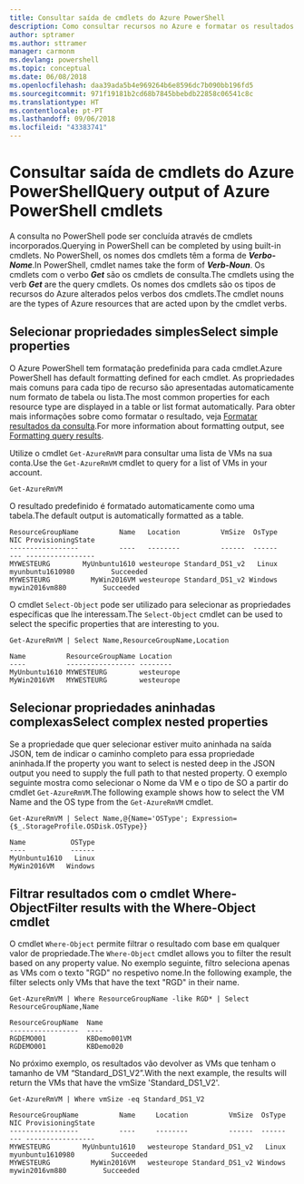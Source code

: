 ```yaml
---
title: Consultar saída de cmdlets do Azure PowerShell
description: Como consultar recursos no Azure e formatar os resultados.
author: sptramer
ms.author: sttramer
manager: carmonm
ms.devlang: powershell
ms.topic: conceptual
ms.date: 06/08/2018
ms.openlocfilehash: daa39ada5b4e969264b6e8596dc7b090bb196fd5
ms.sourcegitcommit: 971f19181b2cd68b7845bbebdb22858c06541c8c
ms.translationtype: HT
ms.contentlocale: pt-PT
ms.lasthandoff: 09/06/2018
ms.locfileid: "43383741"
---
```

# <a name="query-output-of-azure-powershell-cmdlets"></a><span data-ttu-id="ea422-103">Consultar saída de cmdlets do Azure PowerShell</span><span class="sxs-lookup"><span data-stu-id="ea422-103">Query output of Azure PowerShell cmdlets</span></span>

<span data-ttu-id="ea422-104">A consulta no PowerShell pode ser concluída através de cmdlets incorporados.</span><span class="sxs-lookup"><span data-stu-id="ea422-104">Querying in PowerShell can be completed by using built-in cmdlets.</span></span> <span data-ttu-id="ea422-105">No PowerShell, os nomes dos cmdlets têm a forma de  **_Verbo-Nome_**.</span><span class="sxs-lookup"><span data-stu-id="ea422-105">In PowerShell, cmdlet names take the form of **_Verb-Noun_**.</span></span> <span data-ttu-id="ea422-106">Os cmdlets com o verbo **_Get_** são os cmdlets de consulta.</span><span class="sxs-lookup"><span data-stu-id="ea422-106">The cmdlets using the verb **_Get_** are the query cmdlets.</span></span> <span data-ttu-id="ea422-107">Os nomes dos cmdlets são os tipos de recursos do Azure alterados pelos verbos dos cmdlets.</span><span class="sxs-lookup"><span data-stu-id="ea422-107">The cmdlet nouns are the types of Azure resources that are acted upon by the cmdlet verbs.</span></span>

## <a name="select-simple-properties"></a><span data-ttu-id="ea422-108">Selecionar propriedades simples</span><span class="sxs-lookup"><span data-stu-id="ea422-108">Select simple properties</span></span>

<span data-ttu-id="ea422-109">O Azure PowerShell tem formatação predefinida para cada cmdlet.</span><span class="sxs-lookup"><span data-stu-id="ea422-109">Azure PowerShell has default formatting defined for each cmdlet.</span></span> <span data-ttu-id="ea422-110">As propriedades mais comuns para cada tipo de recurso são apresentadas automaticamente num formato de tabela ou lista.</span><span class="sxs-lookup"><span data-stu-id="ea422-110">The most common properties for each resource type are displayed in a table or list format automatically.</span></span> <span data-ttu-id="ea422-111">Para obter mais informações sobre como formatar o resultado, veja [Formatar resultados da consulta](formatting-output.md).</span><span class="sxs-lookup"><span data-stu-id="ea422-111">For more information about formatting output, see [Formatting query results](formatting-output.md).</span></span>

<span data-ttu-id="ea422-112">Utilize o cmdlet `Get-AzureRmVM` para consultar uma lista de VMs na sua conta.</span><span class="sxs-lookup"><span data-stu-id="ea422-112">Use the `Get-AzureRmVM` cmdlet to query for a list of VMs in your account.</span></span>

```azurepowershell-interactive
Get-AzureRmVM
```

<span data-ttu-id="ea422-113">O resultado predefinido é formatado automaticamente como uma tabela.</span><span class="sxs-lookup"><span data-stu-id="ea422-113">The default output is automatically formatted as a table.</span></span>

```output
ResourceGroupName          Name   Location          VmSize  OsType              NIC ProvisioningState
-----------------          ----   --------          ------  ------              --- -----------------
MYWESTEURG        MyUnbuntu1610 westeurope Standard_DS1_v2   Linux myunbuntu1610980         Succeeded
MYWESTEURG          MyWin2016VM westeurope Standard_DS1_v2 Windows   mywin2016vm880         Succeeded
```

<span data-ttu-id="ea422-114">O cmdlet `Select-Object` pode ser utilizado para selecionar as propriedades específicas que lhe interessam.</span><span class="sxs-lookup"><span data-stu-id="ea422-114">The `Select-Object` cmdlet can be used to select the specific properties that are interesting to you.</span></span>

```azurepowershell-interactive
Get-AzureRmVM | Select Name,ResourceGroupName,Location
```

```output
Name          ResourceGroupName Location
----          ----------------- --------
MyUnbuntu1610 MYWESTEURG        westeurope
MyWin2016VM   MYWESTEURG        westeurope
```

## <a name="select-complex-nested-properties"></a><span data-ttu-id="ea422-115">Selecionar propriedades aninhadas complexas</span><span class="sxs-lookup"><span data-stu-id="ea422-115">Select complex nested properties</span></span>

<span data-ttu-id="ea422-116">Se a propriedade que quer selecionar estiver muito aninhada na saída JSON, tem de indicar o caminho completo para essa propriedade aninhada.</span><span class="sxs-lookup"><span data-stu-id="ea422-116">If the property you want to select is nested deep in the JSON output you need to supply the full path to that nested property.</span></span> <span data-ttu-id="ea422-117">O exemplo seguinte mostra como selecionar o Nome da VM e o tipo de SO a partir do cmdlet `Get-AzureRmVM`.</span><span class="sxs-lookup"><span data-stu-id="ea422-117">The following example shows how to select the VM Name and the OS type from the `Get-AzureRmVM` cmdlet.</span></span>

```azurepowershell-interactive
Get-AzureRmVM | Select Name,@{Name='OSType'; Expression={$_.StorageProfile.OSDisk.OSType}}
```

```output
Name           OSType
----           ------
MyUnbuntu1610   Linux
MyWin2016VM   Windows
```

## <a name="filter-results-with-the-where-object-cmdlet"></a><span data-ttu-id="ea422-118">Filtrar resultados com o cmdlet Where-Object</span><span class="sxs-lookup"><span data-stu-id="ea422-118">Filter results with the Where-Object cmdlet</span></span>

<span data-ttu-id="ea422-119">O cmdlet `Where-Object` permite filtrar o resultado com base em qualquer valor de propriedade.</span><span class="sxs-lookup"><span data-stu-id="ea422-119">The `Where-Object` cmdlet allows you to filter the result based on any property value.</span></span> <span data-ttu-id="ea422-120">No exemplo seguinte, filtro seleciona apenas as VMs com o texto "RGD" no respetivo nome.</span><span class="sxs-lookup"><span data-stu-id="ea422-120">In the following example, the filter selects only VMs that have the text "RGD" in their name.</span></span>

```azurepowershell-interactive
Get-AzureRmVM | Where ResourceGroupName -like RGD* | Select ResourceGroupName,Name
```

```output
ResourceGroupName  Name
-----------------  ----
RGDEMO001          KBDemo001VM
RGDEMO001          KBDemo020
```

<span data-ttu-id="ea422-121">No próximo exemplo, os resultados vão devolver as VMs que tenham o tamanho de VM “Standard_DS1_V2”.</span><span class="sxs-lookup"><span data-stu-id="ea422-121">With the next example, the results will return the VMs that have the vmSize 'Standard_DS1_V2'.</span></span>

```azurepowershell-interactive
Get-AzureRmVM | Where vmSize -eq Standard_DS1_V2
```

```output
ResourceGroupName          Name     Location          VmSize  OsType              NIC ProvisioningState
-----------------          ----     --------          ------  ------              --- -----------------
MYWESTEURG        MyUnbuntu1610   westeurope Standard_DS1_v2   Linux myunbuntu1610980         Succeeded
MYWESTEURG          MyWin2016VM   westeurope Standard_DS1_v2 Windows   mywin2016vm880         Succeeded
```